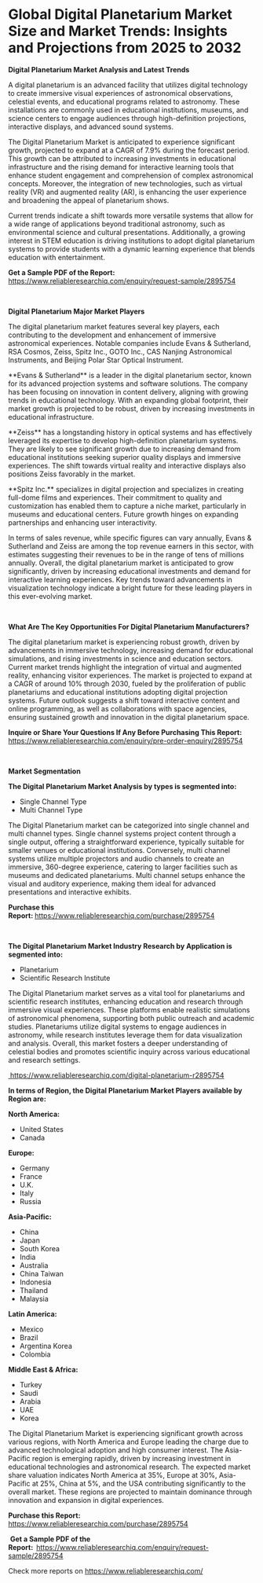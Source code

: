 <p><h1>Global Digital Planetarium Market Size and Market Trends: Insights and Projections from 2025 to 2032</h1></p><p><strong>Digital Planetarium Market Analysis and Latest Trends</strong></p>
<p><p>A digital planetarium is an advanced facility that utilizes digital technology to create immersive visual experiences of astronomical observations, celestial events, and educational programs related to astronomy. These installations are commonly used in educational institutions, museums, and science centers to engage audiences through high-definition projections, interactive displays, and advanced sound systems.</p><p>The Digital Planetarium Market is anticipated to experience significant growth, projected to expand at a CAGR of 7.9% during the forecast period. This growth can be attributed to increasing investments in educational infrastructure and the rising demand for interactive learning tools that enhance student engagement and comprehension of complex astronomical concepts. Moreover, the integration of new technologies, such as virtual reality (VR) and augmented reality (AR), is enhancing the user experience and broadening the appeal of planetarium shows.</p><p>Current trends indicate a shift towards more versatile systems that allow for a wide range of applications beyond traditional astronomy, such as environmental science and cultural presentations. Additionally, a growing interest in STEM education is driving institutions to adopt digital planetarium systems to provide students with a dynamic learning experience that blends education with entertainment.</p></p>
<p><strong>Get a Sample PDF of the Report:&nbsp;</strong> <a href="https://www.reliableresearchiq.com/enquiry/request-sample/2895754?utm_campaign=3097&utm_medium=2&utm_source=Github&utm_content=ia&utm_term=15032025&utm_id=digital-planetarium">https://www.reliableresearchiq.com/enquiry/request-sample/2895754</a></p>
<p>&nbsp;</p>
<p><strong>Digital Planetarium Major Market Players</strong></p>
<p><p>The digital planetarium market features several key players, each contributing to the development and enhancement of immersive astronomical experiences. Notable companies include Evans & Sutherland, RSA Cosmos, Zeiss, Spitz Inc., GOTO Inc., CAS Nanjing Astronomical Instruments, and Beijing Polar Star Optical Instrument.</p><p>**Evans & Sutherland** is a leader in the digital planetarium sector, known for its advanced projection systems and software solutions. The company has been focusing on innovation in content delivery, aligning with growing trends in educational technology. With an expanding global footprint, their market growth is projected to be robust, driven by increasing investments in educational infrastructure.</p><p>**Zeiss** has a longstanding history in optical systems and has effectively leveraged its expertise to develop high-definition planetarium systems. They are likely to see significant growth due to increasing demand from educational institutions seeking superior quality displays and immersive experiences. The shift towards virtual reality and interactive displays also positions Zeiss favorably in the market.</p><p>**Spitz Inc.** specializes in digital projection and specializes in creating full-dome films and experiences. Their commitment to quality and customization has enabled them to capture a niche market, particularly in museums and educational centers. Future growth hinges on expanding partnerships and enhancing user interactivity.</p><p>In terms of sales revenue, while specific figures can vary annually, Evans & Sutherland and Zeiss are among the top revenue earners in this sector, with estimates suggesting their revenues to be in the range of tens of millions annually. Overall, the digital planetarium market is anticipated to grow significantly, driven by increasing educational investments and demand for interactive learning experiences. Key trends toward advancements in visualization technology indicate a bright future for these leading players in this ever-evolving market.</p></p>
<p>&nbsp;</p>
<p><strong>What Are The Key Opportunities For Digital Planetarium Manufacturers?</strong></p>
<p><p>The digital planetarium market is experiencing robust growth, driven by advancements in immersive technology, increasing demand for educational simulations, and rising investments in science and education sectors. Current market trends highlight the integration of virtual and augmented reality, enhancing visitor experiences. The market is projected to expand at a CAGR of around 10% through 2030, fueled by the proliferation of public planetariums and educational institutions adopting digital projection systems. Future outlook suggests a shift toward interactive content and online programming, as well as collaborations with space agencies, ensuring sustained growth and innovation in the digital planetarium space.</p></p>
<p><strong>Inquire or Share Your Questions If Any Before Purchasing This Report:</strong> <a href="https://www.reliableresearchiq.com/enquiry/pre-order-enquiry/2895754?utm_campaign=3097&utm_medium=2&utm_source=Github&utm_content=ia&utm_term=15032025&utm_id=digital-planetarium">https://www.reliableresearchiq.com/enquiry/pre-order-enquiry/2895754</a></p>
<p>&nbsp;</p>
<p><strong>Market Segmentation</strong></p>
<p><strong>The Digital Planetarium Market Analysis by types is segmented into:</strong></p>
<p><ul><li>Single Channel Type</li><li>Multi Channel Type</li></ul></p>
<p><p>The Digital Planetarium market can be categorized into single channel and multi channel types. Single channel systems project content through a single output, offering a straightforward experience, typically suitable for smaller venues or educational institutions. Conversely, multi channel systems utilize multiple projectors and audio channels to create an immersive, 360-degree experience, catering to larger facilities such as museums and dedicated planetariums. Multi channel setups enhance the visual and auditory experience, making them ideal for advanced presentations and interactive exhibits.</p></p>
<p><strong>Purchase this Report:&nbsp;</strong><a href="https://www.reliableresearchiq.com/purchase/2895754?utm_campaign=3097&utm_medium=2&utm_source=Github&utm_content=ia&utm_term=15032025&utm_id=digital-planetarium">https://www.reliableresearchiq.com/purchase/2895754</a></p>
<p>&nbsp;</p>
<p><strong>The Digital Planetarium Market Industry Research by Application is segmented into:</strong></p>
<p><ul><li>Planetarium</li><li>Scientific Research Institute</li></ul></p>
<p><p>The Digital Planetarium market serves as a vital tool for planetariums and scientific research institutes, enhancing education and research through immersive visual experiences. These platforms enable realistic simulations of astronomical phenomena, supporting both public outreach and academic studies. Planetariums utilize digital systems to engage audiences in astronomy, while research institutes leverage them for data visualization and analysis. Overall, this market fosters a deeper understanding of celestial bodies and promotes scientific inquiry across various educational and research settings.</p></p>
<p><a href="https://www.reliableresearchiq.com/digital-planetarium-r2895754?utm_campaign=3097&utm_medium=2&utm_source=Github&utm_content=ia&utm_term=15032025&utm_id=digital-planetarium">&nbsp;https://www.reliableresearchiq.com/digital-planetarium-r2895754</a></p>
<p><strong>In terms of Region, the Digital Planetarium Market Players available by Region are:</strong></p>
<p>
    <p> <strong> North America: </strong>
        <ul>
            <li>United States</li>
            <li>Canada</li>
        </ul>
        </p> 
    <p> <strong> Europe: </strong>
        <ul>
            <li>Germany</li>
            <li>France</li>
            <li>U.K.</li>
            <li>Italy</li>
            <li>Russia</li>
        </ul>
        </p> 
    <p> <strong> Asia-Pacific: </strong>
        <ul>
            <li>China</li>
            <li>Japan</li>
            <li>South Korea</li>
            <li>India</li>
            <li>Australia</li>
            <li>China Taiwan</li>
            <li>Indonesia</li>
            <li>Thailand</li>
            <li>Malaysia</li>
        </ul>
        </p> 
    <p> <strong> Latin America: </strong>
        <ul>
            <li>Mexico</li>
            <li>Brazil</li>
            <li>Argentina Korea</li>
            <li>Colombia</li>
        </ul>
        </p> 
    <p> <strong> Middle East & Africa: </strong>
        <ul>
            <li>Turkey</li>
            <li>Saudi</li>
            <li>Arabia</li>
            <li>UAE</li>
            <li>Korea</li>
        </ul>
    </p>
    </p>
<p><p>The Digital Planetarium Market is experiencing significant growth across various regions, with North America and Europe leading the charge due to advanced technological adoption and high consumer interest. The Asia-Pacific region is emerging rapidly, driven by increasing investment in educational technologies and astronomical research. The expected market share valuation indicates North America at 35%, Europe at 30%, Asia-Pacific at 25%, China at 5%, and the USA contributing significantly to the overall market. These regions are projected to maintain dominance through innovation and expansion in digital experiences.</p></p>
<p><strong>Purchase this Report: </strong><a href="https://www.reliableresearchiq.com/purchase/2895754?utm_campaign=3097&utm_medium=2&utm_source=Github&utm_content=ia&utm_term=15032025&utm_id=digital-planetarium">https://www.reliableresearchiq.com/purchase/2895754</a></p>
<p>&nbsp;<strong>Get a Sample PDF of the Report:&nbsp;&nbsp;</strong><a href="https://www.reliableresearchiq.com/enquiry/request-sample/2895754?utm_campaign=3097&utm_medium=2&utm_source=Github&utm_content=ia&utm_term=15032025&utm_id=digital-planetarium">https://www.reliableresearchiq.com/enquiry/request-sample/2895754</a></p>
<p><strong></strong></p>
<p>Check more reports on <a href="https://www.reliableresearchiq.com/?utm_campaign=3097&utm_medium=2&utm_source=Github&utm_content=ia&utm_term=15032025&utm_id=digital-planetarium">https://www.reliableresearchiq.com/</a></p>